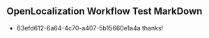 ## OpenLocalization Workflow Test MarkDown
* 63efd612-6a64-4c70-a407-5b15660e1a4a 
thanks!<!--HONumber=Mar16_HO1-->
